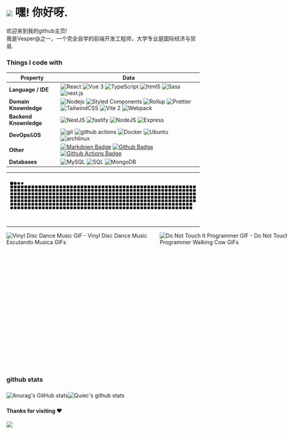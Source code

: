 <h1><img src="https://emojis.slackmojis.com/emojis/images/1531849430/4246/blob-sunglasses.gif?1531849430" width="30"/> 嘿! 你好呀.</h1>

<p>欢迎来到我的github主页! </br> 我是Vesper@之一，一个完全自学的前端开发工程师，大学专业是国际经济与贸易. </p>
<h3>Things I code with</h3>
<!--   my-skils -->

| Property                                        | Data                                                                                                                                                                                                                                                                                                                                                                                                                                                                                                                                                                                                                                                                                                                                                                                                                                                                                                         |
|-------------------------------------------------|----------------------------------------------------------------------------------------------------------------------------------------------------------------------------------------------------------------------------------------------------------------------------------------------------------------------------------------------------------------------------------------------------------------------------------------------------------------------------------------------------------------------------------------------------------------------------------------------------------------------------------------------------------------------------------------------------------------------------------------------------------------------------------------------------------------------------------------------------------------------------------------------------------------------|
| **Language / IDE**                              | <img alt="React" src="https://img.shields.io/badge/-React-45b8d8?style=flat-square&logo=react&logoColor=white" /> <img alt="Vue 3" src="https://img.shields.io/badge/-Vue-5BA17F?style=flat-square&logo=vue.js&logoColor=white" />  <img alt="TypeScript" src="https://img.shields.io/badge/-TypeScript-007ACC?style=flat-square&logo=typescript&logoColor=white" /> <img alt="html5" src="https://img.shields.io/badge/-HTML5-E34F26?style=flat-square&logo=html5&logoColor=white" /> <img alt="Sass" src="https://img.shields.io/badge/-Sass-CC6699?style=flat-square&logo=sass&logoColor=white" /> <img alt="next.js" src="https://img.shields.io/badge/-Next.js-000000?style=flat-square&logo=next.js&logoColor=white" />                                                                                                                                                                               |
| **Domain Knownledge**                           | <img alt="Nodejs" src="https://img.shields.io/badge/-Nodejs-43853d?style=flat-square&logo=Node.js&logoColor=white" /> <img alt="Styled Components" src="https://img.shields.io/badge/-Styled_Components-db7092?style=flat-square&logo=styled-components&logoColor=white" /> <img alt="Rollup" src="https://img.shields.io/badge/-Rollup-EC4A3F?style=flat-square&logo=rollup.js&logoColor=white" /> <img alt="Prettier" src="https://img.shields.io/badge/-Prettier-F7B93E?style=flat-square&logo=prettier&logoColor=white" /> <img alt="TailwindCSS" src="https://img.shields.io/badge/-tailwindcss-50B3D0?style=flat-square&logo=tailwindcss&logoColor=white" /> <img alt="Vite 2" src="https://img.shields.io/badge/-Vite-81A3F9?style=flat-square&logo=vite&logoColor=white" /> <img alt="Webpack" src="https://img.shields.io/badge/-Webpack-8DD6F9?style=flat-square&logo=webpack&logoColor=white" /> |
| **Backend Knownledge**                          | <img alt="NestJS" src="https://img.shields.io/badge/-NestJS-ea2845?style=flat-square&logo=nestjs&logoColor=white" /> <img alt="fastify" src="https://img.shields.io/badge/-fastify-000000?style=flat-square&logo=nestjs&logoColor=white" /> <img alt="NodeJS" src="https://img.shields.io/badge/-NodeJS-43853d?style=flat-square&logo=Node.js&logoColor=white" /> <img alt="Express" src="https://img.shields.io/badge/-express-13aa52?style=flat-square&logo=express&logoColor=white" />
| **DevOps**&**OS**                               | <img alt="git" src="https://img.shields.io/badge/-Git-F05032?style=flat-square&logo=git&logoColor=white" /> <img alt="github actions" src="https://img.shields.io/badge/-Github_Actions-2088FF?style=flat-square&logo=github-actions&logoColor=white" /> <img alt="Docker" src="https://img.shields.io/badge/-Docker-46a2f1?style=flat-square&logo=docker&logoColor=white" /> <img alt="Ubuntu" src="https://img.shields.io/badge/-Ubuntu-DB652A?style=flat-square&logo=ubuntu&logoColor=white" /> <img alt="archlinux" src="https://img.shields.io/badge/-archlinux-1793D1?style=flat-square&logo=ubuntu&logoColor=white" />
| **Other**                                       | [![Markdown Badge](https://img.shields.io/badge/-Markdown-2088FF?style=flat&logo=Markdown&logoColor=white)](https://github.com/BEPb/BEPb) [![Github Badge](https://img.shields.io/badge/-Github%20-2088FF?style=flat&logo=Github&logoColor=white)](https://github.com/BEPb/BEPb) [![Github Actions Badge](https://img.shields.io/badge/-Git%20-2088FF?style=flat&logo=Git&logoColor=white)](https://github.com/BEPb/BEPb)                                                                                                                                                                                                                                                                                                                                                                                                                                                                                   |
| **Databases**                                   | <img alt="MySQL" src="https://camo.githubusercontent.com/e863bc79abf7a53150665ce9eb1a93f4fb6183af46bc3fb345ee5562736eb23c/68747470733a2f2f696d672e736869656c64732e696f2f62616467652f4d7953514c2d2532333030662e7376673f6c6f676f3d6d7973716c266c6f676f436f6c6f723d7768697465" data-canonical-src="https://img.shields.io/badge/MySQL-%2300f.svg?logo=mysql&amp;logoColor=white" style="max-width: 100%;"> <img src="https://camo.githubusercontent.com/c44ec7dbcddd4dea22204197ce11e45bea3ef03ff97e45294bf66ea793527706/68747470733a2f2f696d672e736869656c64732e696f2f62616467652f2d53514c2d626c61636b3f7374796c653d666c61742d737175617265266c6f676f3d706f737467726573716c266c6f676f436f6c6f723d626c7565" alt="SQL" data-canonical-src="https://img.shields.io/badge/-SQL-black?style=flat-square&amp;logo=postgresql&amp;logoColor=blue" style="max-width: 100%;"> <img alt="MongoDB" src="https://img.shields.io/badge/-MongoDB-13aa52?style=flat-square&logo=mongodb&logoColor=white" /> |
-----------------------------------------------------------------------------------------------------------
<picture>
  <source media="(prefers-color-scheme: dark)" srcset="https://raw.githubusercontent.com/newObjectccc/newObjectccc/output/github-contribution-grid-snake-dark.svg">
  <source media="(prefers-color-scheme: light)" srcset="https://raw.githubusercontent.com/newObjectccc/newObjectccc/output/github-contribution-grid-snake.svg">
  <img alt="github contribution grid snake animation" src="https://raw.githubusercontent.com/newObjectccc/newObjectccc/output/github-contribution-grid-snake.svg">
</picture>

-----------------------------------------------------------------------------------------------------------

<div style="display: flex;flex-flow: row nowrap;">
  <img src="https://media.tenor.com/_yFLs1OWgBAAAAAC/vinyl-disc-dance-music.gif" width="400" height="300" alt="Vinyl Disc Dance Music GIF - Vinyl Disc Dance Music Escutando Musica GIFs">
  <img src="https://media.tenor.com/fJAoBHWymY4AAAAC/do-not-touch-it-programmer.gif" width="400" height="350" alt="Do Not Touch It Programmer GIF - Do Not Touch It Programmer Walking Cow GIFs">
</div>

<h3>github stats</h3>

###

![Anurag's GitHub stats](https://github-readme-stats.vercel.app/api?username=newObjectccc&show_icons=true&theme=radical)![Quiec's github stats](https://github-readme-stats.vercel.app/api/top-langs/?username=newObjectccc&theme=radical&layout=compact)

###

#### Thanks for visiting :heart:

<img src="https://profile-counter.glitch.me/newObjectccc/count.svg">  
